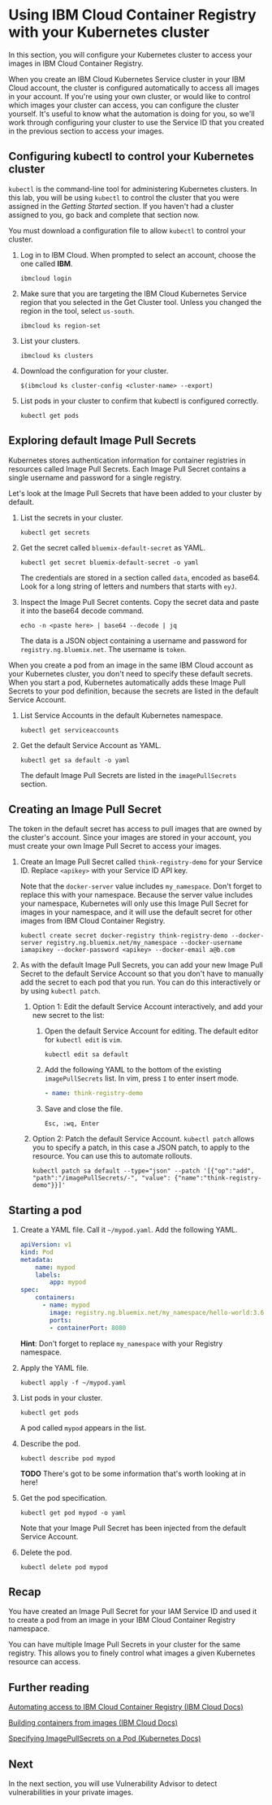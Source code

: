# Using IBM Cloud Container Registry with your Kubernetes cluster

In this section, you will configure your Kubernetes cluster to access your images in IBM Cloud Container Registry.

When you create an IBM Cloud Kubernetes Service cluster in your IBM Cloud account, the cluster is configured automatically to access all images in your account. If you're using your own cluster, or would like to control which images your cluster can access, you can configure the cluster yourself. It's useful to know what the automation is doing for you, so we'll work through configuring your cluster to use the Service ID that you created in the previous section to access your images.

## Configuring kubectl to control your Kubernetes cluster

`kubectl` is the command-line tool for administering Kubernetes clusters. In this lab, you will be using `kubectl` to control the cluster that you were assigned in the _Getting Started_ section. If you haven't had a cluster assigned to you, go back and complete that section now.

You must download a configuration file to allow `kubectl` to control your cluster.

1. Log in to IBM Cloud. When prompted to select an account, choose the one called **IBM**.

    `ibmcloud login`

2. Make sure that you are targeting the IBM Cloud Kubernetes Service region that you selected in the Get Cluster tool. Unless you changed the region in the tool, select `us-south`.

    `ibmcloud ks region-set`

3. List your clusters.

    `ibmcloud ks clusters`

4. Download the configuration for your cluster.

    `$(ibmcloud ks cluster-config <cluster-name> --export)`

5. List pods in your cluster to confirm that kubectl is configured correctly.

    `kubectl get pods`

## Exploring default Image Pull Secrets

Kubernetes stores authentication information for container registries in resources called Image Pull Secrets. Each Image Pull Secret contains a single username and password for a single registry.

Let's look at the Image Pull Secrets that have been added to your cluster by default.

1. List the secrets in your cluster.

    `kubectl get secrets`

2. Get the secret called `bluemix-default-secret` as YAML.

    `kubectl get secret bluemix-default-secret -o yaml`

    The credentials are stored in a section called `data`, encoded as base64. Look for a long string of letters and numbers that starts with `eyJ`.

3. Inspect the Image Pull Secret contents. Copy the secret data and paste it into the base64 decode command.

    `echo -n <paste here> | base64 --decode | jq`

    The data is a JSON object containing a username and password for `registry.ng.bluemix.net`. The username is `token`.

When you create a pod from an image in the same IBM Cloud account as your Kubernetes cluster, you don't need to specify these default secrets. When you start a pod, Kubernetes automatically adds these Image Pull Secrets to your pod definition, because the secrets are listed in the default Service Account.

1. List Service Accounts in the default Kubernetes namespace.

    `kubectl get serviceaccounts`

2. Get the default Service Account as YAML.

    `kubectl get sa default -o yaml`

    The default Image Pull Secrets are listed in the `imagePullSecrets` section.

## Creating an Image Pull Secret

The token in the default secret has access to pull images that are owned by the cluster's account. Since your images are stored in your account, you must create your own Image Pull Secret to access your images.

1. Create an Image Pull Secret called `think-registry-demo` for your Service ID. Replace `<apikey>` with your Service ID API key.

    Note that the `docker-server` value includes `my_namespace`. Don't forget to replace this with your namespace. Because the server value includes your namespace, Kubernetes will only use this Image Pull Secret for images in your namespace, and it will use the default secret for other images from IBM Cloud Container Registry.

    `kubectl create secret docker-registry think-registry-demo --docker-server registry.ng.bluemix.net/my_namespace --docker-username iamapikey --docker-password <apikey> --docker-email a@b.com`

2. As with the default Image Pull Secrets, you can add your new Image Pull Secret to the default Service Account so that you don't have to manually add the secret to each pod that you run. You can do this interactively or by using `kubectl patch`.

    1. Option 1: Edit the default Service Account interactively, and add your new secret to the list:

        1. Open the default Service Account for editing. The default editor for `kubectl edit` is `vim`.

            `kubectl edit sa default`

        2. Add the following YAML to the bottom of the existing `imagePullSecrets` list. In vim, press `I` to enter insert mode.

            ```yaml
            - name: think-registry-demo
            ```

        3. Save and close the file.

            `Esc, :wq, Enter`

    2. Option 2: Patch the default Service Account. `kubectl patch` allows you to specify a patch, in this case a JSON patch, to apply to the resource. You can use this to automate rollouts.

        `kubectl patch sa default --type="json" --patch '[{"op":"add", "path":"/imagePullSecrets/-", "value": {"name":"think-registry-demo"}}]'`

## Starting a pod

1. Create a YAML file. Call it `~/mypod.yaml`. Add the following YAML.

    ```yaml
    apiVersion: v1
    kind: Pod
    metadata:
        name: mypod
        labels:
            app: mypod
    spec:
        containers:
          - name: mypod
            image: registry.ng.bluemix.net/my_namespace/hello-world:3.6
            ports:
            - containerPort: 8080
    ```

    **Hint**: Don't forget to replace `my_namespace` with your Registry namespace.

2. Apply the YAML file.

    `kubectl apply -f ~/mypod.yaml`

3. List pods in your cluster.

    `kubectl get pods`

    A pod called `mypod` appears in the list.

4. Describe the pod.

    `kubectl describe pod mypod`

    **TODO** There's got to be some information that's worth looking at in here!

5. Get the pod specification.

    `kubectl get pod mypod -o yaml`

    Note that your Image Pull Secret has been injected from the default Service Account.

6. Delete the pod.

    `kubectl delete pod mypod`

## Recap

You have created an Image Pull Secret for your IAM Service ID and used it to create a pod from an image in your IBM Cloud Container Registry namespace.

You can have multiple Image Pull Secrets in your cluster for the same registry. This allows you to finely control what images a given Kubernetes resource can access.

## Further reading

[Automating access to IBM Cloud Container Registry (IBM Cloud Docs)](https://console.bluemix.net/docs/services/Registry/registry_tokens.html#registry_access)

[Building containers from images (IBM Cloud Docs)](https://console.bluemix.net/docs/containers/cs_images.html#images)

[Specifying ImagePullSecrets on a Pod (Kubernetes Docs)](https://kubernetes.io/docs/concepts/containers/images/#specifying-imagepullsecrets-on-a-pod)

## Next

In the next section, you will use Vulnerability Advisor to detect vulnerabilities in your private images.
